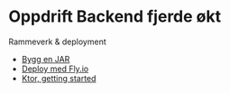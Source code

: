 # Oppdrift Backend fjerde økt

Rammeverk & deployment

- [Bygg en JAR](./jar.md)
- [Deploy med Fly.io](./deploy-fly.md)
- [Ktor, getting started](https://ktor.io/docs/intellij-idea.html)
